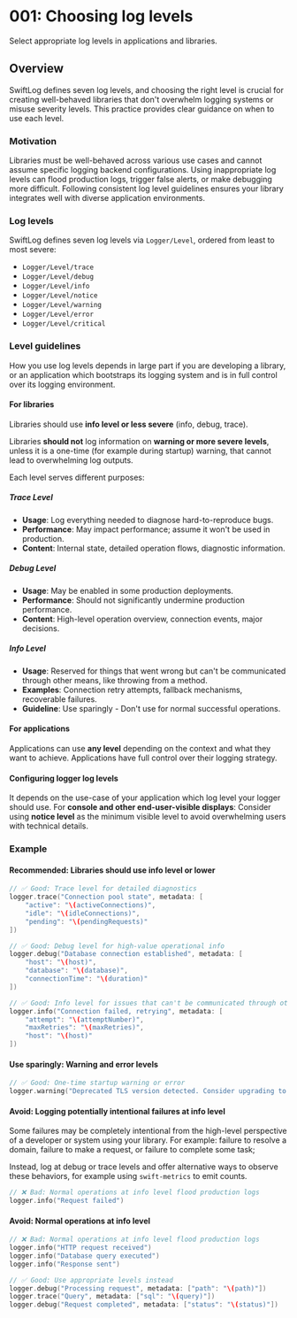 # 001: Choosing log levels

Select appropriate log levels in applications and libraries.

## Overview

SwiftLog defines seven log levels, and choosing the right level is crucial for
creating well-behaved libraries that don't overwhelm logging systems or misuse
severity levels. This practice provides clear guidance on when to use each
level.

### Motivation 

Libraries must be well-behaved across various use cases and cannot assume
specific logging backend configurations. Using inappropriate log levels can
flood production logs, trigger false alerts, or make debugging more difficult.
Following consistent log level guidelines ensures your library integrates well
with diverse application environments.

### Log levels

SwiftLog defines seven log levels via ``Logger/Level``, ordered from least to
most severe:

- ``Logger/Level/trace``
- ``Logger/Level/debug``
- ``Logger/Level/info``
- ``Logger/Level/notice``
- ``Logger/Level/warning``
- ``Logger/Level/error``
- ``Logger/Level/critical``

### Level guidelines

How you use log levels depends in large part if you are developing a library, or
an application which bootstraps its logging system and is in full control over
its logging environment.

#### For libraries

Libraries should use **info level or less severe** (info, debug, trace).

Libraries **should not** log information on **warning or more severe levels**,
unless it is a one-time (for example during startup) warning, that cannot lead
to overwhelming log outputs.

Each level serves different purposes:

##### Trace Level
- **Usage**: Log everything needed to diagnose hard-to-reproduce bugs.
- **Performance**: May impact performance; assume it won't be used in production.
- **Content**: Internal state, detailed operation flows, diagnostic information.

##### Debug Level  
- **Usage**: May be enabled in some production deployments.
- **Performance**: Should not significantly undermine production performance.
- **Content**: High-level operation overview, connection events, major decisions.

##### Info Level
- **Usage**: Reserved for things that went wrong but can't be communicated
through other means, like throwing from a method.
- **Examples**: Connection retry attempts, fallback mechanisms, recoverable
  failures.
- **Guideline**: Use sparingly - Don't use for normal successful operations.

#### For applications

Applications can use **any level** depending on the context and what they want
to achieve. Applications have full control over their logging strategy.

#### Configuring logger log levels

It depends on the use-case of your application which log level your logger
should use. For **console and other end-user-visible displays**: Consider using
**notice level** as the minimum visible level to avoid overwhelming users with
technical details.

### Example

#### Recommended: Libraries should use info level or lower

```swift
// ✅ Good: Trace level for detailed diagnostics
logger.trace("Connection pool state", metadata: [
    "active": "\(activeConnections)",
    "idle": "\(idleConnections)",
    "pending": "\(pendingRequests)"
])

// ✅ Good: Debug level for high-value operational info
logger.debug("Database connection established", metadata: [
    "host": "\(host)",
    "database": "\(database)",
    "connectionTime": "\(duration)"
])

// ✅ Good: Info level for issues that can't be communicated through other means
logger.info("Connection failed, retrying", metadata: [
    "attempt": "\(attemptNumber)",
    "maxRetries": "\(maxRetries)",
    "host": "\(host)"
])
```

#### Use sparingly: Warning and error levels

```swift
// ✅ Good: One-time startup warning or error
logger.warning("Deprecated TLS version detected. Consider upgrading to TLS 1.3")
```

#### Avoid: Logging potentially intentional failures at info level

Some failures may be completely intentional from the high-level perspective of a
developer or system using your library. For example: failure to resolve a
domain, failure to make a request, or failure to complete some task;

Instead, log at debug or trace levels and offer alternative ways to observe
these behaviors, for example using `swift-metrics` to emit counts.

```swift
// ❌ Bad: Normal operations at info level flood production logs
logger.info("Request failed")
```

#### Avoid: Normal operations at info level

```swift
// ❌ Bad: Normal operations at info level flood production logs
logger.info("HTTP request received")
logger.info("Database query executed") 
logger.info("Response sent")

// ✅ Good: Use appropriate levels instead
logger.debug("Processing request", metadata: ["path": "\(path)"])
logger.trace("Query", metadata: ["sql": "\(query)"])
logger.debug("Request completed", metadata: ["status": "\(status)"])
```
